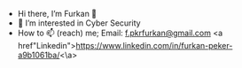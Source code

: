 - Hi there, I’m Furkan 👋
- 👀 I’m interested in Cyber Security
- How to 📫 (reach) me;
Email: f.pkrfurkan@gmail.com
<a href"Linkedin">https://www.linkedin.com/in/furkan-peker-a9b1061ba/<\a>

<!---
furkanpeker/furkanpeker is a ✨ special ✨ repository because its `README.md` (this file) appears on your GitHub profile.
You can click the Preview link to take a look at your changes.
--->
